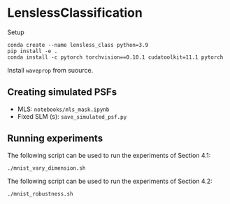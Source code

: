 # LenslessClassification

Setup
```
conda create --name lensless_class python=3.9
pip install -e .
conda install -c pytorch torchvision==0.10.1 cudatoolkit=11.1 pytorch
```

Install `waveprop` from suource.

## Creating simulated PSFs

- MLS: `notebooks/mls_mask.ipynb`
- Fixed SLM (s): `save_simulated_psf.py`

## Running experiments

The following script can be used to run the experiments of Section 4.1:
```
./mnist_vary_dimension.sh
```

The following script can be used to run the experiments of Section 4.2:
```
./mnist_robustness.sh
```
